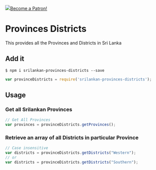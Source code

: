 <img src="https://c5.patreon.com/external/logo/become_a_patron_button@2x.png"><a href="https://www.patreon.com/bePatron?u=35199964" data-patreon-widget-type="become-patron-button">Become a Patron!</a><script async src="https://c6.patreon.com/becomePatronButton.bundle.js"></script></a>

# Provinces Districts

This provides all the Provinces and Districts in Sri Lanka

## Add it
```
$ npm i srilankan-provinces-districts --save
```
```javascript
var provinceDistricts = require('srilankan-provinces-districts');
```

## Usage

### Get all Srilankan Provinces
```javascript
// Get All Provinces 
var provinces = provinceDistricts.getProvinces();
```
### Retrieve an array of all Districts in particular Province
```javascript
// Case insensitive
var districts = provinceDistricts.getDistricts("Western");
// or 
var districts = provinceDistricts.getDistricts("Southern");
```

